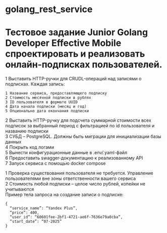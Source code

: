 # golang_rest_service
# Тестовое задание Junior Golang Developer Effective Mobile спроектировать и реализовать онлайн-подписках пользователей.
1 Выставить HTTP-ручки для CRUDL-операций над записями о подписках. Каждая запись:  

    1 Название сервиса, предоставляющего подписку  
    2 Стоимость месячной подписки в рублях  
    3 ID пользователя в формате UUID  
    4 Дата начала подписки (месяц и год)  
    5 Опционально дата окончания подписки  
2 Выставить HTTP-ручку для подсчета суммарной стоимости всех подписок за выбранный период с фильтрацией по id пользователя и названию подписки  
3 СУБД – PostgreSQL. Должны быть миграции для инициализации базы данных  
4 Покрыть код логами  
5 Вынести конфигурационные данные в .env/.yaml-файл  
6 Предоставить swagger-документацию к реализованному API  
7 Запуск сервиса с помощью docker compose  

1 Проверка существования пользователя не требуется. Управление пользователями вне зоны ответственности вашего сервиса  
2 Стоимость любой подписки – целое число рублей, копейки не учитываются  
Пример тела запроса на создание записи о подписке:  

    {
      “service_name”: “Yandex Plus”,
      “price”: 400,
      “user_id”: “60601fee-2bf1-4721-ae6f-7636e79a0cba”,
      “start_date”: “07-2025”
    }
